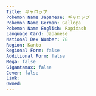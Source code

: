 ```yaml
---
﻿Title: ギャロップ
Pokemon Name Japanese: ギャロップ
Pokemon Name German: Gallopa
Pokemon Name English: Rapidash
Language Card: Japanese
National Dex Number: 78
Region: Kanto
Regional Form: false
Additional Form: false
Mega: false
Gigantamax: false
Cover: false
Link: 
Owned: 
---
```

